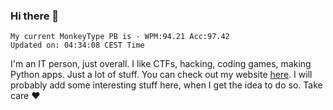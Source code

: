 ### Hi there 👋
<!-- PB START -->
```
My current MonkeyType PB is - WPM:94.21 Acc:97.42
Updated on: 04:34:08 CEST Time
```
<!-- PB END -->
I'm an IT person, just overall. I like CTFs, hacking, coding games, making Python apps. Just a lot of stuff.
You can check out my website [here](https://skill3472.github.io/).
I will probably add some interesting stuff here, when I get the idea to do so. Take care ❤️
